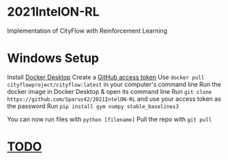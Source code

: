 # 2021IntelON-RL
Implementation of CityFlow with Reinforcement Learning

# Windows Setup
Install [Docker Desktop](https://www.docker.com/products/docker-desktop)
Create a [GitHub access token](https://docs.github.com/en/github/authenticating-to-github/keeping-your-account-and-data-secure/creating-a-personal-access-token)
Use `docker pull cityflowproject/cityflow:latest` in your computer's command line
Run the docker image in Docker Desktop & open its command line
Run `git clone https://github.com/Sparus42/2021IntelON-RL` and use your access token as the password
Run `pip install gym numpy stable_baselines3`

You can now run files with `python [filename]`
Pull the repo with `git pull`

# [TODO](https://trello.com/invite/b/nK911uAw/bf6327a42c7f864b4cba08610e898fc0/to-do)
